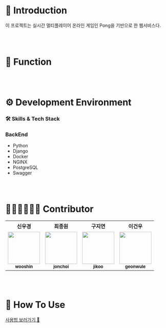 
# 🏓 Introduction
이 프로젝트는 실시간 멀티플레이어 온라인 게임인 Pong을 기반으로 한 웹서비스다.  <br/>

<br/>
<br/>


# 🔑 Function
<br/>
<br/>



# ⚙️ Development Environment


### 🛠 Skills & Tech Stack


### BackEnd
* Python
* Django
* Docker
* NGINX
* PostgreSQL
* Swagger


<br/>
<br/>

# 👩🏻‍💻🧑🏻‍💻 Contributor

<table>
  <tr>
    <th>신우경</th> 
    <th>최종원</th> 
    <th>구지연</th> 
    <th>이건우</th> 
  </tr>
  <tr>
    <td align="center"><a href="https://github.com/cocomhwa"><img src="https://github.com/PongPong-Beeps/ft_transcendence/assets/116494364/124744c9-4d4a-43af-bd41-3bf7455d5e40" height="100px;" alt=""/><br /><sub><b>wooshin</b></sub></a><br /></td>
    <td align="center"><a href="https://github.com/jonnwon"><img src="https://github.com/PongPong-Beeps/ft_transcendence/assets/116494364/919575ea-9020-4247-b930-1bee063e0ff4" height="100px;" alt=""/><br /><sub><b>jonchoi</b></sub></a><br /></td>
    <td align="center"><a href="https://github.com/noeyiz"><img src="https://avatars.githubusercontent.com/u/116897060?v=4?s=100" height="100px;" alt=""/><br /><sub><b>jikoo</b></sub></a><br /></td>
    <td align="center"><a href="https://github.com/"><img src="https://github.com/PongPong-Beeps/ft_transcendence/assets/116494364/0c789bfc-ce04-417c-89f1-6f51bcac7d1e" height="100px;" alt=""/><br /><sub><b>geonwule</b></sub></a><br /></td>
  </tr>



</table>

<br/>
<br/>

# 🔎 How To Use

[사용법 보러가기 🔗](https://github.com/42Box/iOS/blob/main/HowToUse.md#-how-to-use)

